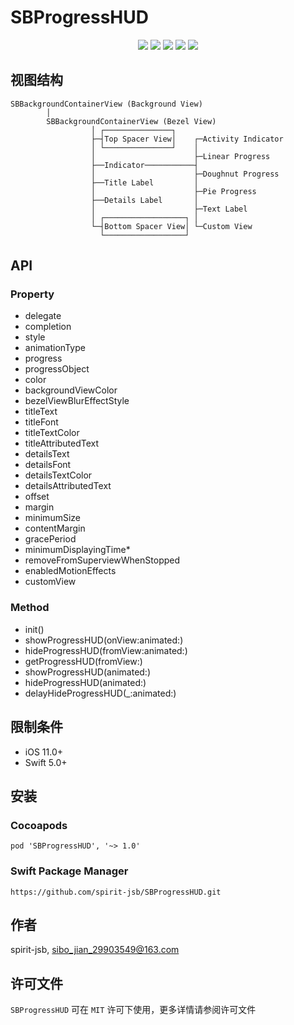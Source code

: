 # SBProgressHUD

<p align="center">
    <a href="https://cocoapods.org/pods/SBProgressHUD"><img src="https://img.shields.io/badge/Cocoapods-supported-brightgreen"></a> 
    <a href="https://swift.org/package-manager/"><img src="https://img.shields.io/badge/Swift%20Package%20Manager-supported-brightgreen"></a> 
    <a href="https://github.com/spirit-jsb/SBProgressHUD"><img src="https://img.shields.io/github/v/release/spirit-jsb/SBProgressHUD?display_name=tag"/></a>
    <a href="https://github.com/spirit-jsb/SBProgressHUD"><img src="https://img.shields.io/cocoapods/p/ios"/></a>
    <a href="https://github.com/spirit-jsb/SBProgressHUD/blob/master/LICENSE"><img src="https://img.shields.io/github/license/spirit-jsb/SBProgressHUD"/></a>
</p>

## 视图结构
```
SBBackgroundContainerView (Background View)
        │
        SBBackgroundContainerView (Bezel View)
                  │ ┌───────────────┐
                  ├─┤Top Spacer View│    ┌─Activity Indicator
                  │ └───────────────┘    │
                  │                      ├─Linear Progress
                  ├──Indicator───────────┤
                  │                      ├─Doughnut Progress
                  ├──Title Label         │
                  │                      ├─Pie Progress
                  ├──Details Label       │
                  │                      ├─Text Label
                  │ ┌──────────────────┐ │
                  └─┤Bottom Spacer View│ └─Custom View
                    └──────────────────┘
```

## API
### Property
* delegate
* completion
* style
* animationType
* progress
* progressObject
* color
* backgroundViewColor
* bezelViewBlurEffectStyle
* titleText
* titleFont
* titleTextColor
* titleAttributedText
* detailsText
* detailsFont
* detailsTextColor
* detailsAttributedText
* offset
* margin
* minimumSize
* contentMargin
* gracePeriod
* minimumDisplayingTime*
* removeFromSuperviewWhenStopped
* enabledMotionEffects
* customView

### Method
* init()
* showProgressHUD(onView:animated:)
* hideProgressHUD(fromView:animated:)
* getProgressHUD(fromView:)
* showProgressHUD(animated:)
* hideProgressHUD(animated:)
* delayHideProgressHUD(_:animated:)

## 限制条件
- iOS 11.0+
- Swift 5.0+    

## 安装
### **Cocoapods**
```
pod 'SBProgressHUD', '~> 1.0'
```
### **Swift Package Manager**
```
https://github.com/spirit-jsb/SBProgressHUD.git
```

## 作者
spirit-jsb, sibo_jian_29903549@163.com

## 许可文件
`SBProgressHUD` 可在 `MIT` 许可下使用，更多详情请参阅许可文件